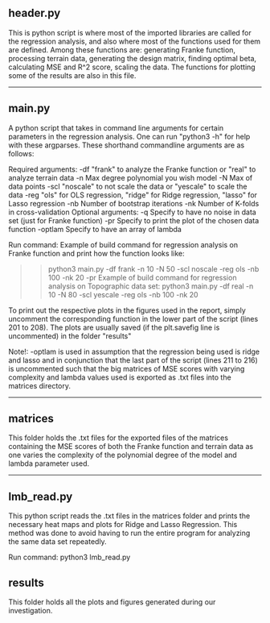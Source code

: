 header.py
--------
This is python script is where most of the imported libraries are called for the regression analysis, and also where most of the functions used for them are defined. Among these functions are: generating Franke function, processing terrain data, generating the design matrix, finding optimal beta, calculating MSE and R^2 score, scaling the data. The functions for plotting some of the results are also in this file.

--------------------------------------------------

main.py
--------
A python script that takes in command line arguments for certain parameters in the regression analysis. One can run "python3 -h" for help with these argparses. These shorthand commandline arguments are as follows:

Required arguments:
  -df  "frank" to analyze the Franke function or "real" to analyze terrain data
  -n   Max degree polynomial you wish model
  -N   Max of data points
  -scl "noscale" to not scale the data or "yescale" to scale the data
  -reg "ols" for OLS regression, "ridge" for Ridge regression, "lasso" for Lasso regression
  -nb  Number of bootstrap iterations
  -nk  Number of K-folds in cross-validation
Optional arguments:
  -q  Specify to have no noise in data set (just for Franke function)
  -pr Specify to print the plot of the chosen data function
  -optlam  Specify to have an array of lambda

Run command:
Example of build command for regression analysis on Franke function and print how the function looks like:
  >> python3 main.py -df frank -n 10 -N 50 -scl noscale -reg ols -nb 100 -nk 20 -pr
Example of build command for regression analysis on Topographic data set:
  >> python3 main.py -df real -n 10 -N 80 -scl yescale -reg ols -nb 100 -nk 20


To print out the respective plots in the figures used in the report, simply uncomment the corresponding function in the lower part of the script (lines 201 to 208). The plots are usually saved (if the plt.savefig line is uncommented) in the folder "results"

Note!: -optlam is used in assumption that the regression being used is ridge and lasso and in conjunction that the last part of the script (lines 211 to 216) is uncommented such that the big matrices of MSE scores with varying complexity and lambda values used is exported as .txt files into the matrices directory.

--------------------------------------------------

matrices
--------
This folder holds the .txt files for the exported files of the matrices containing the MSE scores of both the Franke function and terrain data as one varies the complexity of the polynomial degree of the model and lambda parameter used.

--------------------------------------------------

lmb_read.py
--------
This python script reads the .txt files in the matrices folder and prints the necessary heat maps and plots for Ridge and Lasso Regression. This method was done to avoid having to run the entire program for analyzing the same data set repeatedly.

Run command: python3 lmb_read.py

results
--------
This folder holds all the plots and figures generated during our investigation.